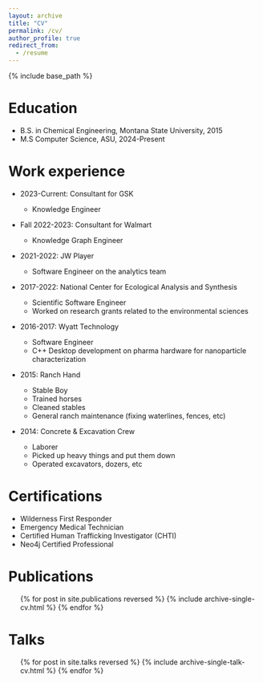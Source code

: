 ```yaml
---
layout: archive
title: "CV"
permalink: /cv/
author_profile: true
redirect_from:
  - /resume
---
```


{% include base_path %}

Education
=========

* B.S. in Chemical Engineering, Montana State University, 2015
* M.S Computer Science, ASU, 2024-Present

Work experience
===============

* 2023-Current: Consultant for GSK
  * Knowledge Engineer

* Fall 2022-2023: Consultant for Walmart
  * Knowledge Graph Engineer

* 2021-2022: JW Player
  * Software Engineer on the analytics team
  
* 2017-2022: National Center for Ecological Analysis and Synthesis
  * Scientific Software Engineer
  * Worked on research grants related to the environmental sciences

* 2016-2017: Wyatt Technology
  * Software Engineer
  * C++ Desktop development on pharma hardware for nanoparticle characterization

* 2015: Ranch Hand
  * Stable Boy
  * Trained horses
  * Cleaned stables
  * General ranch maintenance (fixing waterlines, fences, etc)

* 2014: Concrete & Excavation Crew
  * Laborer
  * Picked up heavy things and put them down
  * Operated excavators, dozers, etc

Certifications
==============

* Wilderness First Responder
* Emergency Medical Technician
* Certified Human Trafficking Investigator (CHTI)
* Neo4j Certified Professional

Publications
============
  <ul>{% for post in site.publications reversed %}
    {% include archive-single-cv.html %}
  {% endfor %}</ul>
  
Talks
=====
  <ul>{% for post in site.talks reversed %}
    {% include archive-single-talk-cv.html  %}
  {% endfor %}</ul>
